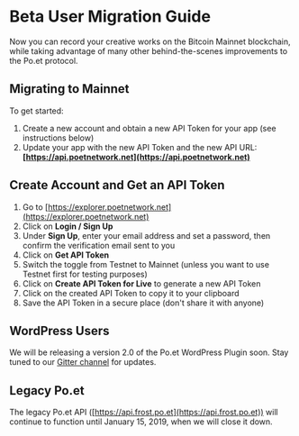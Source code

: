 # Beta User Migration Guide

Now you can record your creative works on the Bitcoin Mainnet blockchain, while taking advantage of many other behind-the-scenes improvements to the Po.et protocol.

## Migrating to Mainnet

To get started:

1. Create a new account and obtain a new API Token for your app (see instructions below)
2. Update your app with the new API Token and the new API URL: **[https://api.poetnetwork.net](https://api.poetnetwork.net)**

## Create Account and Get an API Token

1. Go to [https://explorer.poetnetwork.net](https://explorer.poetnetwork.net)
2. Click on **Login / Sign Up**
3. Under **Sign Up**, enter your email address and set a password, then confirm the verification email sent to you
4. Click on **Get API Token**
5. Switch the toggle from Testnet to Mainnet (unless you want to use Testnet first for testing purposes)
6. Click on **Create API Token for Live** to generate a new API Token
7. Click on the created API Token to copy it to your clipboard
8. Save the API Token in a secure place (don't share it with anyone)

## WordPress Users

We will be releasing a version 2.0 of the Po.et WordPress Plugin soon. Stay tuned to our [Gitter channel](https://gitter.im/poetapp/Lobby) for updates.

## Legacy Po.et

The legacy Po.et API ([https://api.frost.po.et](https://api.frost.po.et)) will continue to function until January 15, 2019, when we will close it down.
